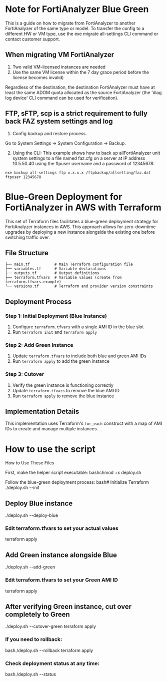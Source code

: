 # Note for FortiAnalyzer Blue Green

This is a guide on how to migrate from FortiAnalyzer to another FortiAnalyzer of the same type or model. To transfer the config to a different HW or VM type, use the exe migrate all-settings CLI command or contact customer support.

## When migrating VM FortiAnalyzer 

1. Two valid VM-licensed instances are needed
2. Use the same VM license within the 7 day grace period before the license becomes invalid)

Regardless of the destination, the destination FortiAnalyzer must have at least the same ADOM quota allocated as the source FortiAnalyzer (the 'diag log device' CLI command can be used for verification).

## FTP, sFTP, scp is a strict requirement to fully back FAZ system settings and log

1. Config backup and restore process.

Go to System Settings -> System Configuration -> Backup.

2. Using the CLI:
This example shows how to back up allFortiAnalyzer unit system settings to a file named faz.cfg on a server at IP address 10.5.50.40 using the ftpuser username and a password of 12345678:

```
exe backup all-settings ftp x.x.x.x /ftpbackup/allsetting/faz.dat ftpuser 12345678
```

# Blue-Green Deployment for FortiAnalyzer in AWS with Terraform

This set of Terraform files facilitates a blue-green deployment strategy for FortiAnalyzer instances in AWS. This approach allows for zero-downtime upgrades by deploying a new instance alongside the existing one before switching traffic over.

## File Structure

```
├── main.tf           # Main Terraform configuration file
├── variables.tf      # Variable declarations
├── outputs.tf        # Output definitions
├── terraform.tfvars  # Variable values (create from terraform.tfvars.example)
└── versions.tf       # Terraform and provider version constraints
```

## Deployment Process

### Step 1: Initial Deployment (Blue Instance)
1. Configure `terraform.tfvars` with a single AMI ID in the blue slot
2. Run `terraform init` and `terraform apply`

### Step 2: Add Green Instance
1. Update `terraform.tfvars` to include both blue and green AMI IDs
2. Run `terraform apply` to add the green instance

### Step 3: Cutover
1. Verify the green instance is functioning correctly
2. Update `terraform.tfvars` to remove the blue AMI ID
3. Run `terraform apply` to remove the blue instance

## Implementation Details

This implementation uses Terraform's `for_each` construct with a map of AMI IDs to create and manage multiple instances.


# How to use the script

How to Use These Files

First, make the helper script executable:
bashchmod +x deploy.sh

Follow the blue-green deployment process:
bash# Initialize Terraform
./deploy.sh --init

## Deploy Blue instance
./deploy.sh --deploy-blue
### Edit terraform.tfvars to set your actual values
terraform apply

## Add Green instance alongside Blue
./deploy.sh --add-green
### Edit terraform.tfvars to set your Green AMI ID
terraform apply

## After verifying Green instance, cut over completely to Green
./deploy.sh --cutover-green
terraform apply

### If you need to rollback:
bash./deploy.sh --rollback
terraform apply

### Check deployment status at any time:
bash./deploy.sh --status
